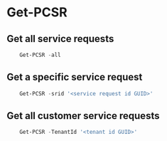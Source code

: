 # Get-PCSR #

## Get all service requests ##

```powershell
    Get-PCSR -all
```

## Get a specific service request ##

```powershell
    Get-PCSR -srid '<service request id GUID>'
```

## Get all customer service requests ##

```powershell
    Get-PCSR -TenantId '<tenant id GUID>'
```

